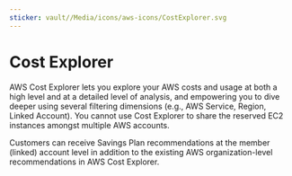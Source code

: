 ```yaml
---
sticker: vault//Media/icons/aws-icons/CostExplorer.svg
---
```

# Cost Explorer
AWS Cost Explorer lets you explore your AWS costs and usage at both a high level and at a detailed level of analysis, and empowering you to dive deeper using several filtering dimensions (e.g., AWS Service, Region, Linked Account). You cannot use Cost Explorer to share the reserved EC2 instances amongst multiple AWS accounts.

Customers can receive Savings Plan recommendations at the member (linked) account level in addition to the existing AWS organization-level recommendations in AWS Cost Explorer.